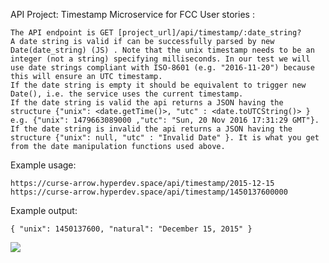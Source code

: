 API Project: Timestamp Microservice for FCC
User stories :

    The API endpoint is GET [project_url]/api/timestamp/:date_string?
    A date string is valid if can be successfully parsed by new Date(date_string) (JS) . Note that the unix timestamp needs to be an integer (not a string) specifying milliseconds. In our test we will use date strings compliant with ISO-8601 (e.g. "2016-11-20") because this will ensure an UTC timestamp.
    If the date string is empty it should be equivalent to trigger new Date(), i.e. the service uses the current timestamp.
    If the date string is valid the api returns a JSON having the structure {"unix": <date.getTime()>, "utc" : <date.toUTCString()> } e.g. {"unix": 1479663089000 ,"utc": "Sun, 20 Nov 2016 17:31:29 GMT"}.
    If the date string is invalid the api returns a JSON having the structure {"unix": null, "utc" : "Invalid Date" }. It is what you get from the date manipulation functions used above.

Example usage:

    https://curse-arrow.hyperdev.space/api/timestamp/2015-12-15
    https://curse-arrow.hyperdev.space/api/timestamp/1450137600000

Example output:

    { "unix": 1450137600, "natural": "December 15, 2015" }
![](unitedremote-challange.gif)
